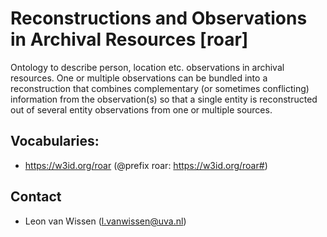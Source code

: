 # Reconstructions and Observations in Archival Resources [roar]

Ontology to describe person, location etc. observations in archival resources. One or multiple observations can be bundled into a reconstruction that combines complementary (or sometimes conflicting) information from the observation(s) so that a single entity is reconstructed out of several entity observations from one or multiple sources.

## Vocabularies:
* https://w3id.org/roar (@prefix roar: https://w3id.org/roar#)

## Contact
* Leon van Wissen (l.vanwissen@uva.nl)

